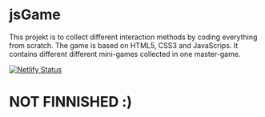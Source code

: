 # jsGame

This projekt is to collect different interaction methods by coding everything from scratch. The game is based on HTML5, CSS3 and JavaScrips. It contains different different mini-games collected in one master-game. 

[![Netlify Status](https://api.netlify.com/api/v1/badges/f0eceb79-be25-45dd-bd25-167364f418fe/deploy-status)](https://app.netlify.com/sites/kojogadget-jsgame/deploys)

# NOT FINNISHED :)
